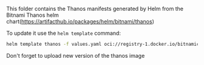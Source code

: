 This folder contains the Thanos manifests generated by Helm from the Bitnami Thanos helm chart(https://artifacthub.io/packages/helm/bitnami/thanos)

To update it use the `helm template` command:

```bash
helm template thanos -f values.yaml oci://registry-1.docker.io/bitnamicharts/thanos --namespace prometheus > thanos.yaml

```

Don't forget to upload new version of the thanos image
